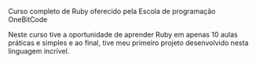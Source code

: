 Curso completo de Ruby oferecido pela Escola de programação OneBitCode

Neste curso tive a oportunidade de aprender Ruby em apenas 10 aulas práticas e simples e ao final, tive meu primeiro projeto desenvolvido nesta linguagem incrível.
